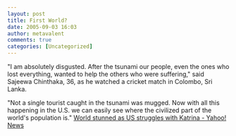 ```yaml
---
layout: post
title: First World?
date: 2005-09-03 16:03
author: metavalent
comments: true
categories: [Uncategorized]
---
```

"I am absolutely disgusted. After the tsunami our people, even the ones who lost everything, wanted to help the others who were suffering," said Sajeewa Chinthaka, 36, as he watched a cricket match in Colombo, Sri Lanka.

"Not a single tourist caught in the tsunami was mugged. Now with all this happening in the U.S. we can easily see where the civilized part of the world's population is."
<a href="http://news.yahoo.com/s/nm/20050902/ts_nm/weather_katrina_reaction_dc">World stunned as US struggles with Katrina - Yahoo! News</a>
